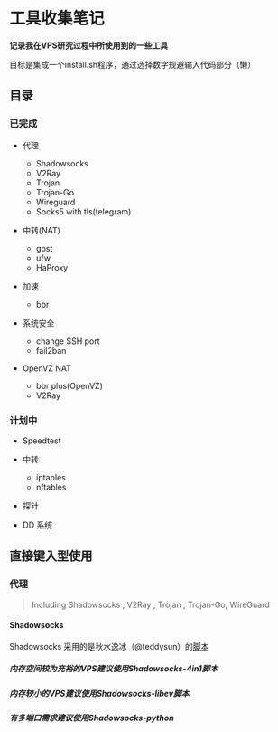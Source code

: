 # 工具收集笔记

**记录我在VPS研究过程中所使用到的一些工具**

目标是集成一个install.sh程序，通过选择数字规避输入代码部分（懒）


## 目录

### 已完成

+ 代理
    + Shadowsocks
	+ V2Ray
	+ Trojan
	+ Trojan-Go
	+ Wireguard
	+ Socks5 with tls(telegram)

+ 中转(NAT)
    + gost
	+ ufw
	+ HaProxy

+ 加速
    + bbr

+ 系统安全
    + change SSH port
	+ fail2ban

+ OpenVZ NAT
    + bbr plus(OpenVZ)
	+ V2Ray

### 计划中

+ Speedtest

+ 中转
    + iptables
	+ nftables

+ 探针

+ DD 系统


## 直接键入型使用

### 代理
> Including Shadowsocks , V2Ray , Trojan , Trojan-Go, WireGuard

#### Shadowsocks
Shadowsocks 采用的是秋水逸冰（@teddysun）的[脚本](https://github.com/teddysun/shadowsocks_install/tree/master)
##### 内存空间较为充裕的VPS建议使用Shadowsocks-4in1脚本
##### 内存较小的VPS建议使用Shadowsocks-libev脚本
##### 有多端口需求建议使用Shadowsocks-python
